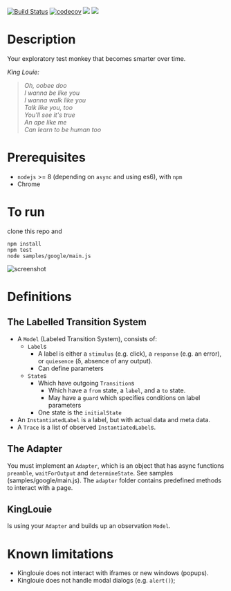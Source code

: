 [![Build Status](https://travis-ci.org/lenntt/kinglouie.svg?branch=master)](https://travis-ci.org/lenntt/kinglouie)
[![codecov](https://codecov.io/gh/lenntt/kinglouie/branch/master/graph/badge.svg)](https://codecov.io/gh/lenntt/kinglouie)
<a href="https://codeclimate.com/github/lenntt/kinglouie/maintainability"><img src="https://api.codeclimate.com/v1/badges/50c727a3e8fc14e07dac/maintainability" /></a>
<a href="https://codeclimate.com/github/lenntt/kinglouie/test_coverage"><img src="https://api.codeclimate.com/v1/badges/50c727a3e8fc14e07dac/test_coverage" /></a>

# Description

Your exploratory test monkey that becomes smarter over time.

_King Louie:_
>_Oh, oobee doo_<br/>
>_I wanna be like you_<br/>
>_I wanna walk like you_<br/>
>_Talk like you, too_<br/>
>_You'll see it's true_<br/>
>_An ape like me_<br/>
>_Can learn to be human too_


# Prerequisites

* `nodejs` >= 8 (depending on `async` and using es6), with `npm`
* Chrome

# To run

clone this repo and
```
npm install
npm test
node samples/google/main.js
```

![screenshot](screen.png)

# Definitions

## The Labelled Transition System
* A `Model` (Labeled Transition System), consists of:
    * `Label`s
        * A label is either a `stimulus` (e.g. click), a `response` (e.g. an error), or `quiesence` (δ, absence of any output).
        * Can define parameters
    * `State`s
        * Which have outgoing `Transition`s
            * Which have a `from` state, a `label`, and a `to` state.
            * May have a `guard` which specifies conditions on label parameters
        * One state is the `initialState`
* An `InstantiatedLabel` is a label, but with actual data and meta data.
* A `Trace` is a list of observed `InstantiatedLabel`s.

## The Adapter
You must implement an `Adapter`, which is an object that has async functions `preamble`, `waitForOutput` and `determineState`. See samples (samples/google/main.js).
The `adapter` folder contains predefined methods to interact with a page.

## KingLouie
Is using your `Adapter` and builds up an observation `Model`.


# Known limitations
- Kinglouie does not interact with iframes or new windows (popups).
- Kinglouie does not handle modal dialogs (e.g. `alert()`);

